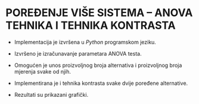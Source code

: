 # POREĐENJE VIŠE SISTEMA – ANOVA TEHNIKA I TEHNIKA KONTRASTA

* Implementacija je izvršena u _Python_ programskom jeziku.

* Izvršeno je izračunavanje parametara ANOVA testa.

*  Omogućen je unos proizvoljnog broja alternativa i proizvoljnog broja mjerenja svake od njih.

* Implementirana je i tehnika kontrasta svake dvije poređene alternative.

* Rezultati su prikazani grafički.
